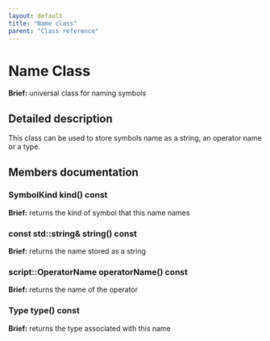 ```yaml
---
layout: default
title: "Name class"
parent: "Class reference"
---
```


# Name Class

**Brief:** universal class for naming symbols

## Detailed description

This class can be used to store symbols name as a string, an operator name or a type.

## Members documentation

### SymbolKind kind() const

**Brief:** returns the kind of symbol that this name names

### const std::string& string() const

**Brief:** returns the name stored as a string

### script::OperatorName operatorName() const

**Brief:** returns the name of the operator

### Type type() const

**Brief:** returns the type associated with this name

